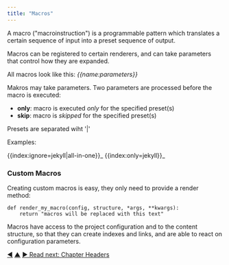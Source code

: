 ```yaml
---
title: "Macros"
---
```



A macro ("macroinstruction") is a programmable pattern which translates a certain sequence of input into a preset sequence of output.

Macros can be registered to certain renderers, and can take parameters that control how they are expanded.

All macros look like this: _&#0123;&#0123;name:parameters&#0125;&#0125;_ 

Makros may take parameters. Two parameters are processed before the macro is executed:

- **only**: macro is executed _only_ for the specified preset(s)
- **skip**: macro is _skipped_ for the specified preset(s)

Presets are separated wiht '|'

Examples:

   &#0123;&#0123;index:ignore=jekyll|all-in-one&#0125;&#0125;_
   &#0123;&#0123;index:only=jekyll&#0125;&#0125;_

### Custom Macros

Creating custom macros is easy, they only need to provide a render method:

    def render_my_macro(config, structure, *args, **kwargs):
        return "macros will be replaced with this text"


Macros have access to the project configuration and to the content structure, so that they can create indexes and links, and are able to react on configuration parameters.

<div class="bottom-nav">
<a href="section-links.html" title="Back to: Section Links">◀</a> <a href="features.html" title="Up: Features">▲</a> <a href="chapter-headers.html" title="Read next: Chapter Headers">▶ Read next: Chapter Headers</a>
</div>


<script type="text/javascript">
Mousetrap.bind('g n', function() {
    window.location.href = 'chapter-headers.html';
    return false;
});
</script>

